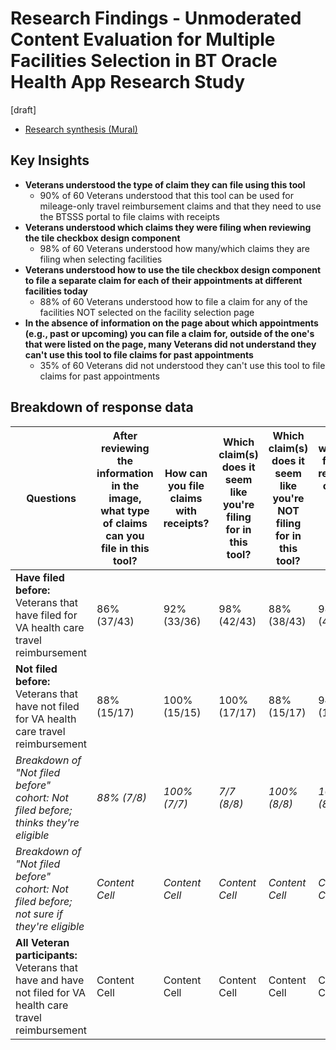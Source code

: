 # Research Findings - Unmoderated Content Evaluation for Multiple Facilities Selection in BT Oracle Health App Research Study

[draft]

- [Research synthesis (Mural)](https://app.mural.co/t/departmentofveteransaffairs9999/m/departmentofveteransaffairs9999/1715965696451/66115023065835cadd05eeb75a64cb066975362e?showAddTemplatePopup=true)

## Key Insights

- **Veterans understood the type of claim they can file using this tool**
  - 90% of 60 Veterans understood that this tool can be used for mileage-only travel reimbursement claims and that they need to use the BTSSS portal to file claims with receipts
- **Veterans understood which claims they were filing when reviewing the tile checkbox design component**
  - 98% of 60 Veterans understood how many/which claims they are filing when selecting facilities
- **Veterans understood how to use the tile checkbox design component to file a separate claim for each of their appointments at different facilities today**
  - 88% of 60 Veterans  understood how to file a claim for any of the facilities NOT selected on the facility selection page
- **In the absence of information on the page about which appointments (e.g., past or upcoming) you can file a claim for, outside of the one's that were listed on the page, many Veterans did not understand they can't use this tool to file claims for past appointments**
  - 35% of 60 Veterans did not understood they can't use this tool to file claims for past appointments

## Breakdown of response data

| Questions  | After reviewing the information in the image, what type of claims can you file in this tool? | How can you file claims with receipts?  | Which claim(s) does it seem like you're filing for in this tool?  | Which claim(s) does it seem like you're NOT filing for in this tool?   | If you wanted to file your remaining claim(s) later today, how would you do that? | If you wanted to file your remaining claim(s) next week, how would you do that?  | Total |
| ------------- | ------------- | ------------- | ------------- | ------------- | ------------- | ------------- | ------------- |
| **Have filed before:** Veterans that have filed for VA health care travel reimbursement  | 86% (37/43) | 92% (33/36) | 98% (42/43) | 88% (38/43) | 98% (42/43)  | 67% (29/43)  | 88% (221/251)  |
| **Not filed before:** Veterans that have not filed for VA health care travel reimbursement  | 88% (15/17)  | 100% (15/15)  | 100% (17/17) | 88% (15/17)  | 94% (16/17)  | 59% (10/17)  | 88% (88/100) |
| _Breakdown of "Not filed before" cohort: Not filed before; thinks they're eligible_  | _88% (7/8)_  | _100% (7/7)_  | _7/7 (8/8)_  | _100% (8/8)_  | _100% (8/8)_  | _50% (4/8)_  | _89% (42/47)_  |
| _Breakdown of "Not filed before" cohort: Not filed before; not sure if they're eligible_  | _Content Cell_  | _Content Cell_  | _Content Cell_  | _Content Cell_  | _Content Cell_  | _Content Cell_  | _Content Cell_  |
| **All Veteran participants:** Veterans that have and have not filed for VA health care travel reimbursement  | Content Cell  | Content Cell  | Content Cell  | Content Cell  | Content Cell  | Content Cell  | Content Cell  |
